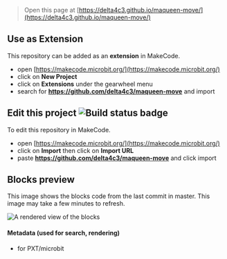 
> Open this page at [https://delta4c3.github.io/maqueen-move/](https://delta4c3.github.io/maqueen-move/)

## Use as Extension

This repository can be added as an **extension** in MakeCode.

* open [https://makecode.microbit.org/](https://makecode.microbit.org/)
* click on **New Project**
* click on **Extensions** under the gearwheel menu
* search for **https://github.com/delta4c3/maqueen-move** and import

## Edit this project ![Build status badge](https://github.com/delta4c3/maqueen-move/workflows/MakeCode/badge.svg)

To edit this repository in MakeCode.

* open [https://makecode.microbit.org/](https://makecode.microbit.org/)
* click on **Import** then click on **Import URL**
* paste **https://github.com/delta4c3/maqueen-move** and click import

## Blocks preview

This image shows the blocks code from the last commit in master.
This image may take a few minutes to refresh.

![A rendered view of the blocks](https://github.com/delta4c3/maqueen-move/raw/master/.github/makecode/blocks.png)

#### Metadata (used for search, rendering)

* for PXT/microbit
<script src="https://makecode.com/gh-pages-embed.js"></script><script>makeCodeRender("{{ site.makecode.home_url }}", "{{ site.github.owner_name }}/{{ site.github.repository_name }}");</script>

